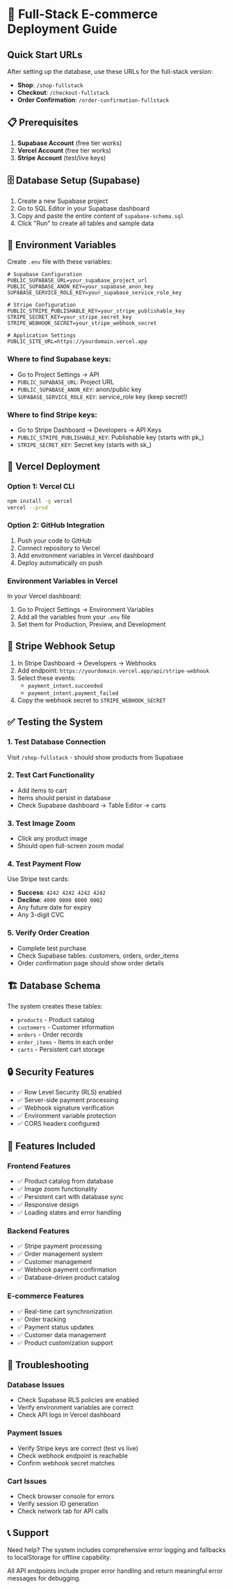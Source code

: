 # 🚀 Full-Stack E-commerce Deployment Guide

## Quick Start URLs

After setting up the database, use these URLs for the full-stack version:

- **Shop**: `/shop-fullstack`
- **Checkout**: `/checkout-fullstack`
- **Order Confirmation**: `/order-confirmation-fullstack`

## 📋 Prerequisites

1. **Supabase Account** (free tier works)
2. **Vercel Account** (free tier works)
3. **Stripe Account** (test/live keys)

## 🗄️ Database Setup (Supabase)

1. Create a new Supabase project
2. Go to SQL Editor in your Supabase dashboard
3. Copy and paste the entire content of `supabase-schema.sql`
4. Click "Run" to create all tables and sample data

## 🔧 Environment Variables

Create `.env` file with these variables:

```env
# Supabase Configuration
PUBLIC_SUPABASE_URL=your_supabase_project_url
PUBLIC_SUPABASE_ANON_KEY=your_supabase_anon_key
SUPABASE_SERVICE_ROLE_KEY=your_supabase_service_role_key

# Stripe Configuration
PUBLIC_STRIPE_PUBLISHABLE_KEY=your_stripe_publishable_key
STRIPE_SECRET_KEY=your_stripe_secret_key
STRIPE_WEBHOOK_SECRET=your_stripe_webhook_secret

# Application Settings
PUBLIC_SITE_URL=https://yourdomain.vercel.app
```

### Where to find Supabase keys:
- Go to Project Settings → API
- `PUBLIC_SUPABASE_URL`: Project URL
- `PUBLIC_SUPABASE_ANON_KEY`: anon/public key
- `SUPABASE_SERVICE_ROLE_KEY`: service_role key (keep secret!)

### Where to find Stripe keys:
- Go to Stripe Dashboard → Developers → API Keys
- `PUBLIC_STRIPE_PUBLISHABLE_KEY`: Publishable key (starts with pk_)
- `STRIPE_SECRET_KEY`: Secret key (starts with sk_)

## 🚀 Vercel Deployment

### Option 1: Vercel CLI
```bash
npm install -g vercel
vercel --prod
```

### Option 2: GitHub Integration
1. Push your code to GitHub
2. Connect repository to Vercel
3. Add environment variables in Vercel dashboard
4. Deploy automatically on push

### Environment Variables in Vercel
In your Vercel dashboard:
1. Go to Project Settings → Environment Variables
2. Add all the variables from your `.env` file
3. Set them for Production, Preview, and Development

## 🔗 Stripe Webhook Setup

1. In Stripe Dashboard → Developers → Webhooks
2. Add endpoint: `https://yourdomain.vercel.app/api/stripe-webhook`
3. Select these events:
   - `payment_intent.succeeded`
   - `payment_intent.payment_failed`
4. Copy the webhook secret to `STRIPE_WEBHOOK_SECRET`

## ✅ Testing the System

### 1. Test Database Connection
Visit `/shop-fullstack` - should show products from Supabase

### 2. Test Cart Functionality
- Add items to cart
- Items should persist in database
- Check Supabase dashboard → Table Editor → carts

### 3. Test Image Zoom
- Click any product image
- Should open full-screen zoom modal

### 4. Test Payment Flow
Use Stripe test cards:
- **Success**: `4242 4242 4242 4242`
- **Decline**: `4000 0000 0000 0002`
- Any future date for expiry
- Any 3-digit CVC

### 5. Verify Order Creation
- Complete test purchase
- Check Supabase tables: customers, orders, order_items
- Order confirmation page should show order details

## 🏗️ Database Schema

The system creates these tables:
- `products` - Product catalog
- `customers` - Customer information
- `orders` - Order records
- `order_items` - Items in each order
- `carts` - Persistent cart storage

## 🔒 Security Features

- ✅ Row Level Security (RLS) enabled
- ✅ Server-side payment processing
- ✅ Webhook signature verification
- ✅ Environment variable protection
- ✅ CORS headers configured

## 🎨 Features Included

### Frontend Features
- ✅ Product catalog from database
- ✅ Image zoom functionality
- ✅ Persistent cart with database sync
- ✅ Responsive design
- ✅ Loading states and error handling

### Backend Features
- ✅ Stripe payment processing
- ✅ Order management system
- ✅ Customer management
- ✅ Webhook payment confirmation
- ✅ Database-driven product catalog

### E-commerce Features
- ✅ Real-time cart synchronization
- ✅ Order tracking
- ✅ Payment status updates
- ✅ Customer data management
- ✅ Product customization support

## 🐛 Troubleshooting

### Database Issues
- Check Supabase RLS policies are enabled
- Verify environment variables are correct
- Check API logs in Vercel dashboard

### Payment Issues
- Verify Stripe keys are correct (test vs live)
- Check webhook endpoint is reachable
- Confirm webhook secret matches

### Cart Issues
- Check browser console for errors
- Verify session ID generation
- Check network tab for API calls

## 📞 Support

Need help? The system includes comprehensive error logging and fallbacks to localStorage for offline capability.

All API endpoints include proper error handling and return meaningful error messages for debugging.